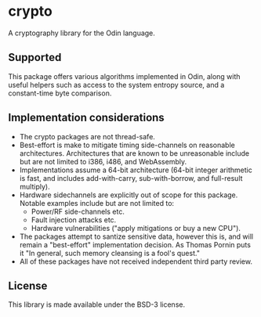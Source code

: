 # crypto

A cryptography library for the Odin language.

## Supported

This package offers various algorithms implemented in Odin, along with
useful helpers such as access to the system entropy source, and a
constant-time byte comparison.

## Implementation considerations

- The crypto packages are not thread-safe.
- Best-effort is make to mitigate timing side-channels on reasonable
  architectures.  Architectures that are known to be unreasonable include
  but are not limited to i386, i486, and WebAssembly.
- Implementations assume a 64-bit architecture (64-bit integer arithmetic
  is fast, and includes add-with-carry, sub-with-borrow, and full-result
  multiply).
- Hardware sidechannels are explicitly out of scope for this package.
  Notable examples include but are not limited to:
  - Power/RF side-channels etc.
  - Fault injection attacks etc.
  - Hardware vulnerabilities ("apply mitigations or buy a new CPU").
- The packages attempt to santize sensitive data, however this is, and
  will remain a "best-effort" implementation decision.  As Thomas Pornin
  puts it "In general, such memory cleansing is a fool's quest."
- All of these packages have not received independent third party review.

## License

This library is made available under the BSD-3 license.